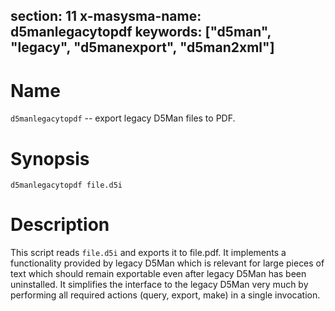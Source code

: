 section: 11
x-masysma-name: d5manlegacytopdf
keywords: ["d5man", "legacy", "d5manexport", "d5man2xml"]
---
Name
====

`d5manlegacytopdf` -- export legacy D5Man files to PDF.

Synopsis
========

	d5manlegacytopdf file.d5i

Description
===========

This script reads `file.d5i` and exports it to file.pdf. It implements a
functionality provided by legacy D5Man which is relevant for large pieces
of text which should remain exportable even after legacy D5Man has been
uninstalled. It simplifies the interface to the legacy D5Man very much by
performing all required actions (query, export, make) in a single invocation.
